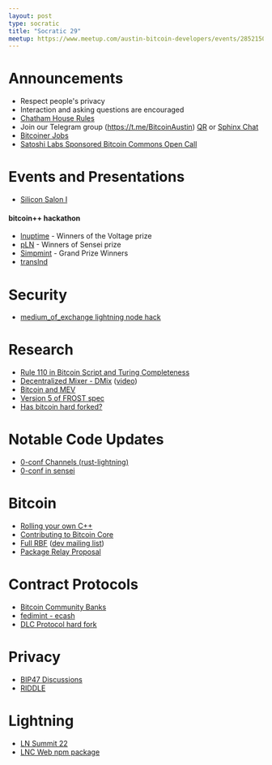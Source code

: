 ```yaml
---
layout: post
type: socratic
title: "Socratic 29"
meetup: https://www.meetup.com/austin-bitcoin-developers/events/285215002/
---
```


# Announcements

- Respect people's privacy
- Interaction and asking questions are encouraged
- [Chatham House Rules](https://www.chathamhouse.org/about-us/chatham-house-rule)
- Join our Telegram group (https://t.me/BitcoinAustin) [QR](../assets/imgs/telegram-group.svg) or [Sphinx Chat](https://tribes.sphinx.chat/t/austintaexasbitcoiners)
- [Bitcoiner Jobs](https://bitcoinerjobs.co/)
- [Satoshi Labs Sponsored Bitcoin Commons Open Call](https://docs.google.com/forms/d/e/1FAIpQLSfwu1WAxjCwoAqUIpsXTS6XYsT5KsAbn80CsRoSoZF8lDdN6g/viewform)

# Events and Presentations
- [Silicon Salon I](https://www.siliconsalon.info/)
  
#### bitcoin++ hackathon 
- [lnuptime](https://lnuptime.com) - Winners of the Voltage prize
- [pLN](https://github.com/BitcoinDevShop/pln) - Winners of Sensei prize
- [Simpmint](https://github.com/justinmoon/minimint#5) - Grand Prize Winners
- [translnd](https://github.com/benthecarman/translnd)


# Security
- [medium_of_exchange lightning node hack](http://www.mediumofexchange.info/)

# Research
- [Rule 110 in Bitcoin Script and Turing Completeness](https://github.com/supertestnet/rule-110-in-bitcoin-script/blob/main/README.md)
- [Decentralized Mixer - DMix](https://github.com/disnocen/dmix2) ([video](https://www.youtube.com/watch?app=desktop&v=Awcf-7G5vn8))
- [Bitcoin and MEV](https://twitter.com/roasbeef/status/1530256839954182144)
- [Version 5 of FROST spec](https://twitter.com/chelseakomlo/status/1531742900299517952)
- [Has bitcoin hard forked?](https://blog.lopp.net/has-bitcoin-ever-hard-forked/)

# Notable Code Updates
- [0-conf Channels (rust-lightning)](https://github.com/lightningdevkit/rust-lightning/pull/1401)
- [0-conf in sensei](https://twitter.com/JohnCantrell97/status/1537302760936378368?s=20&t=xEwBMX1HPFk2NnTeaqwowg)

# Bitcoin
- [Rolling your own C++](https://github.com/bitcoin/bitcoin/pull/22702#issuecomment-1146017151)
- [Contributing to Bitcoin Core](https://unchained.com/blog/contributing-bitcoin-core-patience/)
- [Full RBF](https://github.com/bitcoin/bitcoin/pull/25353)  ([dev mailing list](https://lists.linuxfoundation.org/pipermail/bitcoin-dev/2022-June/020557.html))
- [Package Relay Proposal](https://lists.linuxfoundation.org/pipermail/bitcoin-dev/2022-May/020493.html)

# Contract Protocols
- [Bitcoin Community Banks](https://gist.github.com/ajtowns/dc9a59cf0a200bd1f9e6fb569f76f7a0)
- [fedimint - ecash](https://diyhpl.us/wiki/transcripts/btcpp/2022/fedimint-ecash/)
- [DLC Protocol hard fork](https://github.com/discreetlogcontracts/dlcspecs/pull/163)

# Privacy
- [BIP47 Discussions](https://gist.github.com/RubenSomsen/21c477c90c942acf45f8e8f5c1ad4fae)
- [RIDDLE](https://gist.github.com/AdamISZ/51349418be08be22aa2b4b469e3be92f)

# Lightning 
- [LN Summit 22](https://lists.linuxfoundation.org/pipermail/lightning-dev/2022-June/003600.html)
- [LNC Web npm package](https://github.com/lightninglabs/lnc-web)
